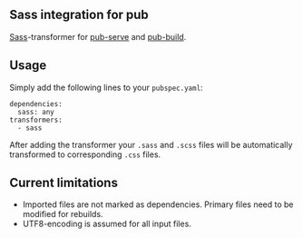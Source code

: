 ## Sass integration for pub

[Sass](http://sass-lang.com/)-transformer for [pub-serve](http://pub.dartlang.org/doc/pub-serve.html) and
[pub-build](http://pub.dartlang.org/doc/pub-build.html).

## Usage

Simply add the following lines to your `pubspec.yaml`:

    dependencies:
      sass: any
    transformers:
      - sass

After adding the transformer your `.sass` and `.scss` files will be automatically transformed to
corresponding `.css` files.

## Current limitations

- Imported files are not marked as dependencies. Primary files need to be modified for rebuilds.
- UTF8-encoding is assumed for all input files.
